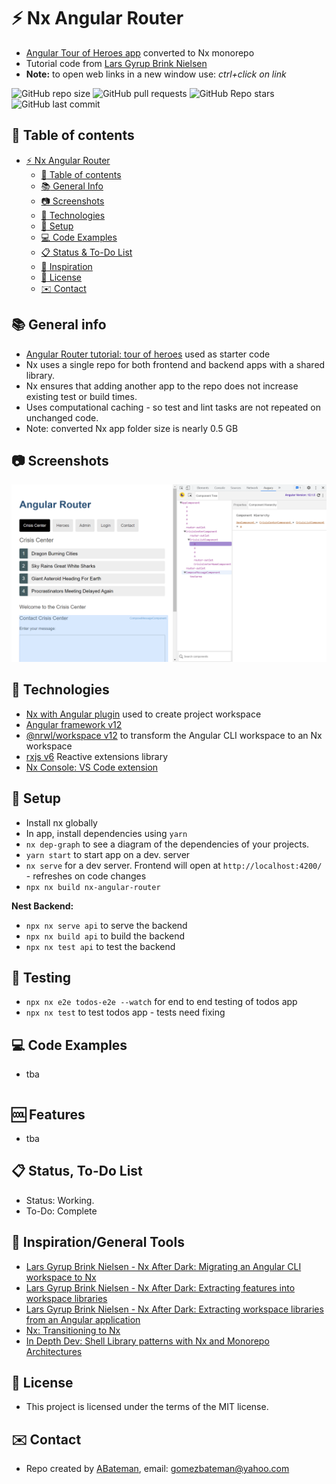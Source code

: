 # :zap: Nx Angular Router

* [Angular Tour of Heroes app](https://angular.io/tutorial) converted to Nx monorepo
* Tutorial code from [Lars Gyrup Brink Nielsen](https://www.youtube.com/c/LarsGyrupBrinkNielsen/videos)
* **Note:** to open web links in a new window use: _ctrl+click on link_

![GitHub repo size](https://img.shields.io/github/repo-size/AndrewJBateman/nx-angular-router?style=plastic)
![GitHub pull requests](https://img.shields.io/github/issues-pr/AndrewJBateman/nx-angular-router?style=plastic)
![GitHub Repo stars](https://img.shields.io/github/stars/AndrewJBateman/nx-angular-router?style=plastic)
![GitHub last commit](https://img.shields.io/github/last-commit/AndrewJBateman/nx-angular-router?style=plastic)

## :page_facing_up: Table of contents

* [:zap: Nx Angular Router](#zap-nx-angular-router)
  * [:page_facing_up: Table of contents](#page_facing_up-table-of-contents)
  * [:books: General Info](#books-general-info)
  * [:camera: Screenshots](#camera-screenshots)
  * [:signal_strength: Technologies](#signal_strength-technologies)
  * [:floppy_disk: Setup](#floppy_disk-setup)
  * [:computer: Code Examples](#computer-code-examples)
  * [:clipboard: Status & To-Do List](#clipboard-status--to-do-list)
  * [:clap: Inspiration](#clap-inspiration)
  * [:file_folder: License](#file_folder-license)
  * [:envelope: Contact](#envelope-contact)

## :books: General info

* [Angular Router tutorial: tour of heroes](https://angular.io/guide/router-tutorial-toh) used as starter code
* Nx uses a single repo for both frontend and backend apps with a shared library.
* Nx ensures that adding another app to the repo does not increase existing test or build times.
* Uses computational caching - so test and lint tasks are not repeated on unchanged code.
* Note: converted Nx app folder size is nearly 0.5 GB

## :camera: Screenshots

![Frontend screenshot](./imgs/heroes.png)

## :signal_strength: Technologies

* [Nx with Angular plugin](https://nx.dev/angular) used to create project workspace
* [Angular framework v12](https://angular.io/)
* [@nrwl/workspace v12](https://yarnpkg.com/package/@nrwl/workspace) to transform the Angular CLI workspace to an Nx workspace
* [rxjs v6](https://rxjs.dev/) Reactive extensions library
* [Nx Console: VS Code extension](https://marketplace.visualstudio.com/items?itemName=nrwl.angular-console)

## :floppy_disk: Setup

* Install nx globally
* In app, install dependencies using `yarn`
* `nx dep-graph` to see a diagram of the dependencies of your projects.
* `yarn start` to start app on a dev. server
* `nx serve` for a dev server. Frontend will open at `http://localhost:4200/` - refreshes on code changes
* `npx nx build nx-angular-router`

**Nest Backend:**

* `npx nx serve api` to serve the backend
* `npx nx build api` to build the backend
* `npx nx test api` to test the backend

## :wrench: Testing

* `npx nx e2e todos-e2e --watch` for end to end testing of todos app
* `npx nx test` to test todos app - tests need fixing

## :computer: Code Examples

* tba

```typescript

```

## :cool: Features

* tba

## :clipboard: Status, To-Do List

* Status: Working.
* To-Do: Complete

## :clap: Inspiration/General Tools

* [Lars Gyrup Brink Nielsen - Nx After Dark: Migrating an Angular CLI workspace to Nx](https://www.youtube.com/watch?v=5Z55XxZnFkE)
* [Lars Gyrup Brink Nielsen - Nx After Dark: Extracting features into workspace libraries](https://www.youtube.com/watch?v=7MtQXPIpUoc&t=169s)
* [Lars Gyrup Brink Nielsen - Nx After Dark: Extracting workspace libraries from an Angular application](https://www.youtube.com/watch?v=SxJD3ttB5go)
* [Nx: Transitioning to Nx](https://nx.dev/latest/angular/migration/migration-angular)
* [In Depth Dev: Shell Library patterns with Nx and Monorepo Architectures](https://indepth.dev/posts/1117/the-shell-library-patterns-with-nx-and-monorepo-architectures)

## :file_folder: License

* This project is licensed under the terms of the MIT license.

## :envelope: Contact

* Repo created by [ABateman](https://github.com/AndrewJBateman), email: gomezbateman@yahoo.com